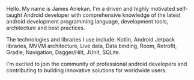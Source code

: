 Hello. My name is James Aniekan. I'm a driven and highly motivated self-taught Android developer with comprehensive knowledge of the latest android development programming language, development tools, architecture and best practices.

The technologies and libraries I use include:
Kotlin, Android Jetpack libraries,  MVVM architecture, Live data, Data binding, Room, Retrofit, Gradle, Navigation, Dagger/Hilt, JUnit, SQLite.

I'm excited to join the community of professional android developers and contributing to building innovative solutions for worldwide users.
